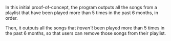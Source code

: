 In this initial proof-of-concept, the program outputs all the songs from a playlist that have been played more than 5 times in the past 6 months, in order.

Then, it outputs all the songs that _haven't_ been played more than 5 times in the past 6 months, so that users can remove those songs from their playlist.
